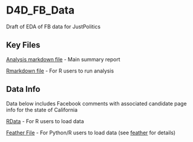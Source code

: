 # D4D_FB_Data
Draft of EDA of FB data for JustPolitics

Key Files
------

[Analysis markdown file](https://github.com/swraithel/D4D_FB_Data/blob/master/cali.md) - Main summary report

[Rmarkdown file](https://github.com/swraithel/D4D_FB_Data/blob/master/cali.Rmd) - For R users to run analysis


Data Info
------
Data below includes Facebook comments with associated candidate page info for the state of California

[RData](https://github.com/swraithel/D4D_FB_Data/blob/master/cali.Rmd) - For R users to load data

[Feather File](https://github.com/swraithel/D4D_FB_Data/blob/master/cali.Rmd) - For Python/R users to load data (see [feather](https://github.com/wesm/feather) for details)


